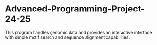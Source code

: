 # Advanced-Programming-Project-24-25
This program handles genomic data and provides an interactive interface with simple motif search and sequence alignment capabilities.
